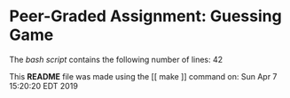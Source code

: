 # Peer-Graded Assignment: Guessing Game
The *bash script* contains the following number of lines:
42

This **README** file was made using the [[ make ]] command  on: 
Sun Apr  7 15:20:20 EDT 2019
